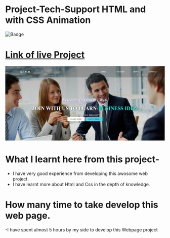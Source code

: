 # Project-Tech-Support HTML and with CSS Animation

![Badge]()

# [Link of live Project]()

![Images](./img/Landingpage.jpeg)

# What I learnt here from this project-

- I have very good experience from developing this awosome web project.
- I have learnt more about Html and Css in the depth of knowledge.

# How many time to take develop this web page.

-I have spent almost 5 hours by my side to develop this Webpage project